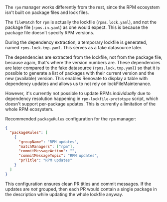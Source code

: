 The `rpm` manager works differently from the rest, since the RPM ecosystem
isn't built on package files and lock files.

The `fileMatch` for `rpm` is actually the lockfile (`rpms.lock.yaml`),
and not the package file (`rpms.in.yaml`) as one would expect.
This is because the package file doesn't specify RPM versions.

During the dependency extraction, a temporary lockfile is generated, named
`rpms.lock.tmp.yaml`. This serves as a fake datasource later.

The dependencies are extracted from the lockfile, not from the package file,
because again, that's where the version numbers are. These dependencies
are later compared to the fake datasource (`rpms.lock.tmp.yaml`) so that
it is possible to generate a list of packages with their current version
and the new (available) version. This enables Renovate to display
a table with dependency updates and allows us to not rely on lockFileMaintenance.

However, it's currently not possible to update RPMs _individually_ due to
dependency resolution happening in `rpm-lockfile-prototype` script, which
doesn't support per-package updates. This is currently a limitation of the whole
RPM ecosystem.

Recommended `packageRules` configuration for the `rpm` manager:

```json
{
  "packageRules": [
    {
      "groupName": "RPM updates",
      "matchManagers": ["rpm"],
      "commitMessageAction": "",
      "commitMessageTopic": "RPM updates",
      "prTitle": "RPM updates"
    }
  ]
}
```

This configuration ensures clean PR titles and commit messages.
If the updates are _not_ grouped, then each PR would contain a single
package in the description while updating the whole lockfile anyway.
